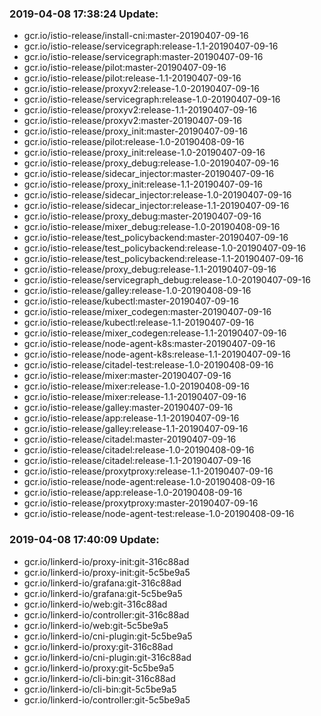 ### 2019-04-08 17:38:24 Update:

- gcr.io/istio-release/install-cni:master-20190407-09-16
- gcr.io/istio-release/servicegraph:release-1.1-20190407-09-16
- gcr.io/istio-release/servicegraph:master-20190407-09-16
- gcr.io/istio-release/pilot:master-20190407-09-16
- gcr.io/istio-release/pilot:release-1.1-20190407-09-16
- gcr.io/istio-release/proxyv2:release-1.0-20190407-09-16
- gcr.io/istio-release/servicegraph:release-1.0-20190407-09-16
- gcr.io/istio-release/proxyv2:release-1.1-20190407-09-16
- gcr.io/istio-release/proxyv2:master-20190407-09-16
- gcr.io/istio-release/proxy_init:master-20190407-09-16
- gcr.io/istio-release/pilot:release-1.0-20190408-09-16
- gcr.io/istio-release/proxy_init:release-1.0-20190407-09-16
- gcr.io/istio-release/proxy_debug:release-1.0-20190407-09-16
- gcr.io/istio-release/sidecar_injector:master-20190407-09-16
- gcr.io/istio-release/proxy_init:release-1.1-20190407-09-16
- gcr.io/istio-release/sidecar_injector:release-1.0-20190407-09-16
- gcr.io/istio-release/sidecar_injector:release-1.1-20190407-09-16
- gcr.io/istio-release/proxy_debug:master-20190407-09-16
- gcr.io/istio-release/mixer_debug:release-1.0-20190408-09-16
- gcr.io/istio-release/test_policybackend:master-20190407-09-16
- gcr.io/istio-release/test_policybackend:release-1.0-20190407-09-16
- gcr.io/istio-release/test_policybackend:release-1.1-20190407-09-16
- gcr.io/istio-release/proxy_debug:release-1.1-20190407-09-16
- gcr.io/istio-release/servicegraph_debug:release-1.0-20190407-09-16
- gcr.io/istio-release/galley:release-1.0-20190408-09-16
- gcr.io/istio-release/kubectl:master-20190407-09-16
- gcr.io/istio-release/mixer_codegen:master-20190407-09-16
- gcr.io/istio-release/kubectl:release-1.1-20190407-09-16
- gcr.io/istio-release/mixer_codegen:release-1.1-20190407-09-16
- gcr.io/istio-release/node-agent-k8s:master-20190407-09-16
- gcr.io/istio-release/node-agent-k8s:release-1.1-20190407-09-16
- gcr.io/istio-release/citadel-test:release-1.0-20190408-09-16
- gcr.io/istio-release/mixer:master-20190407-09-16
- gcr.io/istio-release/mixer:release-1.0-20190408-09-16
- gcr.io/istio-release/mixer:release-1.1-20190407-09-16
- gcr.io/istio-release/galley:master-20190407-09-16
- gcr.io/istio-release/app:release-1.1-20190407-09-16
- gcr.io/istio-release/galley:release-1.1-20190407-09-16
- gcr.io/istio-release/citadel:master-20190407-09-16
- gcr.io/istio-release/citadel:release-1.0-20190408-09-16
- gcr.io/istio-release/citadel:release-1.1-20190407-09-16
- gcr.io/istio-release/proxytproxy:release-1.1-20190407-09-16
- gcr.io/istio-release/node-agent:release-1.0-20190408-09-16
- gcr.io/istio-release/app:release-1.0-20190408-09-16
- gcr.io/istio-release/proxytproxy:master-20190407-09-16
- gcr.io/istio-release/node-agent-test:release-1.0-20190408-09-16
### 2019-04-08 17:40:09 Update:

- gcr.io/linkerd-io/proxy-init:git-316c88ad
- gcr.io/linkerd-io/proxy-init:git-5c5be9a5
- gcr.io/linkerd-io/grafana:git-316c88ad
- gcr.io/linkerd-io/grafana:git-5c5be9a5
- gcr.io/linkerd-io/web:git-316c88ad
- gcr.io/linkerd-io/controller:git-316c88ad
- gcr.io/linkerd-io/web:git-5c5be9a5
- gcr.io/linkerd-io/cni-plugin:git-5c5be9a5
- gcr.io/linkerd-io/proxy:git-316c88ad
- gcr.io/linkerd-io/cni-plugin:git-316c88ad
- gcr.io/linkerd-io/proxy:git-5c5be9a5
- gcr.io/linkerd-io/cli-bin:git-316c88ad
- gcr.io/linkerd-io/cli-bin:git-5c5be9a5
- gcr.io/linkerd-io/controller:git-5c5be9a5

